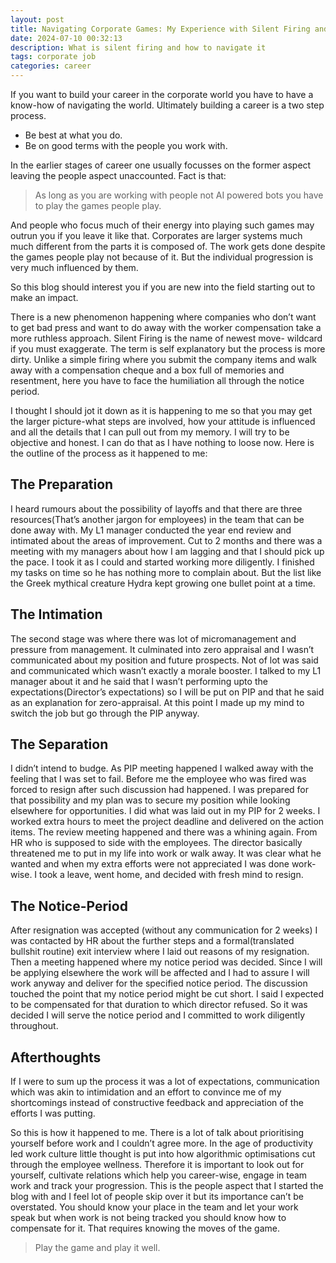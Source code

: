 ```yaml
---
layout: post
title: Navigating Corporate Games: My Experience with Silent Firing and Lessons Learned
date: 2024-07-10 00:32:13
description: What is silent firing and how to navigate it
tags: corporate job
categories: career
---
```



If you want to build your career in the corporate world you have to have a know-how of navigating the world. Ultimately building a career is a two step process. 
- Be best at what you do. 
- Be on good terms with the people you work with.

In the earlier stages of career one usually focusses on the former aspect leaving the people aspect unaccounted. Fact is that: 
> As long as you are working with people not AI powered bots you have to play the games people play. 

And people who focus much of their energy into playing such games may outrun you if you leave it like that.
Corporates are larger systems much much different from the parts it is composed of. The work gets done despite the games people play not because of it. But the individual progression is very much influenced by them.

So this blog should interest you if you are new into the field starting out to make an impact. 

There is a new phenomenon happening where companies who don’t want to get bad press and want to do away with the worker compensation take a more ruthless approach.
Silent Firing is the name of newest move- wildcard if you must exaggerate. The term is self explanatory but the process is more dirty. 
Unlike a simple firing where you submit the company items and walk away with a compensation cheque and a box full of memories and resentment, here you have to face the humiliation all through the notice period. 

I thought I should jot it down as it is happening to me so that you may get the larger picture-what steps are involved, how your attitude is influenced and all the details that I can pull out from my memory. I will try to be objective and honest. I can do that as I have nothing to loose now.
Here is the outline of the process as it happened to me:
## The Preparation
I heard rumours about the possibility of layoffs and that there are three resources(That’s another jargon for employees) in the team that can be done away with. My L1 manager conducted the year end review and intimated about the areas of improvement.  Cut to 2 months and there was a meeting with my managers about how I am lagging and that I should pick up the pace. I took it as I could and started working more diligently. I finished my tasks on time so he has nothing more to complain about. But the list like the Greek mythical creature Hydra kept growing one bullet point at a time.
## The Intimation
The second stage was where there was lot of micromanagement and pressure from management. It culminated into zero appraisal and I wasn’t communicated about my position and future prospects. Not of lot was said and communicated which wasn’t exactly a morale booster. I talked to my L1 manager about it and he said that I wasn’t performing upto the expectations(Director’s expectations)  so I will be put on PIP and that he said as an explanation for zero-appraisal. At this point I made up my mind to switch the job but go through the PIP anyway. 
## The Separation
I didn’t intend to budge. As PIP meeting happened I walked away with the feeling that I was set to fail. Before me the employee who was fired was forced to resign after such discussion had happened. I was prepared for that possibility and my plan was to secure my position while looking elsewhere for opportunities. I did what was laid out in my PIP for 2 weeks. I worked extra hours to meet the project deadline and delivered on the action items. The review meeting happened and there was a whining again. From HR who is supposed to side with the employees. The director basically threatened me to put in my life into work or walk away. It was clear what he wanted and when my extra efforts were not appreciated I was done work-wise. I took a leave, went home, and decided with fresh mind to resign.
## The Notice-Period
After resignation was accepted (without any communication for 2 weeks) I was contacted by HR about the further steps and a formal(translated bullshit routine) exit interview where I laid out reasons of my resignation. Then a meeting happened where my notice period was decided. Since I will be applying elsewhere the work will be affected and I had to assure I will work anyway and deliver for the specified notice period. The discussion touched the point that my notice period might be cut short. I said I expected to be compensated for that duration to which director refused. So it was decided I will serve the notice period and I committed to work diligently throughout. 
## Afterthoughts
If I were to sum up the process it was a lot of expectations, communication which was akin to intimidation and an effort to convince me of my shortcomings instead of constructive feedback and appreciation of the efforts I was putting.

So this is how it happened to me. There is a lot of talk about prioritising yourself before work and I couldn’t agree more. In the age of productivity led work culture little thought is put into how algorithmic optimisations cut through the employee wellness. Therefore it is important to look out for yourself, cultivate relations which help you career-wise, engage in team work and track your progression. This is the people aspect that I started the blog with and I feel lot of people skip over it but its importance can’t be overstated. You should know your place in the team and let your work speak but when work is not being tracked you should know how to compensate for it. That requires knowing the moves of the game. 
> Play the game and play it well.





